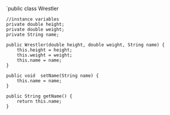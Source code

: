 `public class Wrestler

	//instance variables
	private double height;
	private double weight;
	private String name;
	
	public Wrestler(double height, double weight, String name) {
		this.height = height;
		this.weight = weight;
		this.name = name;
	}
	
	public void  setName(String name) {
		this.name = name;
	}
	
	public String getName() {
		return this.name;
	}